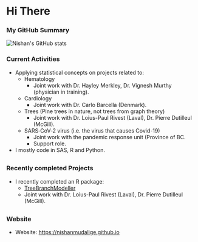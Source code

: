 # Hi There

### My GitHub Summary

![Nishan's GitHub stats](https://github-readme-stats.vercel.app/api?username=nishanmudalige)

### Current Activities
- Applying statistical concepts on projects related to:
   - Hematology
      - Joint work with Dr. Hayley Merkley, Dr. Vignesh Murthy (physician in training).
   - Cardiology
      - Joint work with Dr. Carlo Barcella (Denmark).
   - Trees (Pine trees in nature, not trees from graph theory)
      - Joint work with Dr. Loius-Paul Rivest (Laval), Dr. Pierre Dutilleul (McGill).
    - SARS‑CoV‑2 virus (i.e. the virus that causes Covid-19)
      - Joint work with the pandemic response unit (Province of BC.
      - Support role.
- I mostly code in SAS, R and Python.


##
### Recently completed Projects
- I recently completed an R package:
   - [TreeBranchModeller](https://github.com/nishanmudalige/TreeBranchModeller)
   - Joint work with Dr. Loius-Paul Rivest (Laval), Dr. Pierre Dutilleul (McGill).
<!--
- More details on my personal website (please see below).
-->

##
<!-- ### Contact Details -->
### Website
<!-- - Email: nishan [dot] mudalige [at] gmail [dot] com -->
- Website: https://nishanmudalige.github.io

<!--
### Challenge Problem (with Reward)
- I will buy a beer for anyone who can help me solve the following challenge problem. All conditions must be met.
   1. Read a password protected Excel file (.xlsx) in either R or Python 3.
   2. Any libraries or packages loaded can only depend on Java 1.8 or older.
   3. No other manipulation of the file is allowed (for example, you're not allowed to unzip the excel file, manipulate the XML embedded into it etc.).
- Bonus beer if this problem can be solved without using a library dependant on Java.
-->

<!--

### Installing neo vim
### Considering using copilot AI

### Hi there 👋

### I am
- 🔭 Currently applying statistical concepts on projects related to: 
   - 🦠 SARS‑CoV‑2 virus (i.e. the virus that causes Covid-19)
   - 🩸 Hematology
- 🌱 Currently learning epidemiology.


### Contact Details
- 📫 Email: nishan [dot] mudalige [at] gmail [dot] com
- 🌐 Website: https://nishanmudalige.github.io

### Colaborations
- 🤔 I’m currently looking for help with PHP.

- 🧠 Practicing with [GitHub Copilot Ai](https://marketplace.visualstudio.com/items?itemName=GitHub.copilot "GitHub Copilot")
-->

<!--
**nishanmudalige/nishanmudalige** is a ✨ _special_ ✨ repository because its `README.md` (this file) appears on your GitHub profile.

Here are some ideas to get you started:

- 🔭 I’m currently working on ...
- 🌱 I’m currently learning ...
- 👯 I’m looking to collaborate on ...
- 🤔 I’m looking for help with ...
- 💬 Ask me about ...
- 📫 How to reach me: ...
- 😄 Pronouns: ...
- ⚡ Fun fact: ...
-->
